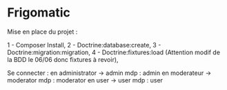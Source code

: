 # Frigomatic

Mise en place du projet :

1 - Composer Install,
2 - Doctrine:database:create,
3 - Doctrine:migration:migration,
4 - Doctrine:fixtures:load (Attention modif de la BDD le 06/06 donc fixtures à revoir),

Se connecter :
en administrator -> admin mdp : admin 
en moderateur -> moderator mdp : moderator
en user -> user mdp : user


